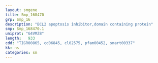 ```yaml
---
layout: smgene
title: Smp_168470
grp: Smp_16
description: "BCL2 apoptosis inhibitor,domain containing protein"
smp: Smp_168470.1
uniprot: "G4VMZ8"
length:   933
cdd: "TIGR00865, cd06845, cl02575, pfam00452, smart00337"
kk: ns
categories: sm
---
```

